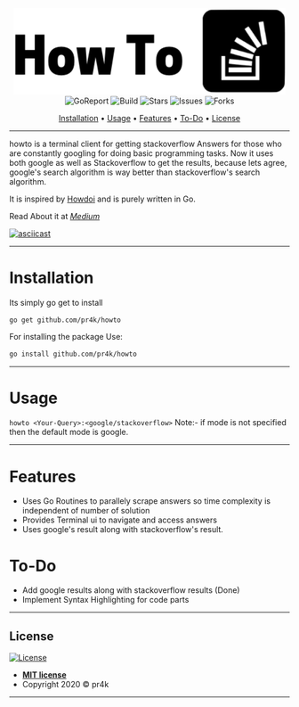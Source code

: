 

<p align="center">
    <img src="images/logo.png" width="490" alt"howto" >
    <br>
    <img src="https://goreportcard.com/badge/github.com/pr4k/howto"
        alt="GoReport">
    <img src="https://travis-ci.com/pr4k/howto.svg?branch=master" alt="Build">
    <img src="https://img.shields.io/github/stars/pr4k/howto" alt="Stars">
    <img src="https://img.shields.io/github/issues/pr4k/howto" alt="Issues">
    <img src="https://img.shields.io/github/forks/pr4k/howto" alt="Forks">
</p>
<p align="center">
    <a href="#installation">Installation</a> •
    <a href="#usage">Usage</a> •
    <a href="#features">Features</a> •
    <a href="#to-do">To-Do</a> •
    <a href="#license">License</a>
</p>

---
howto is a terminal client for getting stackoverflow Answers for those who are constantly googling for doing basic programming tasks.
Now it uses both google as well as Stackoverflow to get the results, because lets agree, google's search algorithm is way better than stackoverflow's search algorithm.

It is inspired by [Howdoi](https://github.com/gleitz/howdoi) and is purely written in Go.

Read About it at *[Medium](https://medium.com/better-programming/how-i-use-stackoverflow-with-just-a-terminal-go-17548716ab61?source=---------2------------------)*

[![asciicast](https://asciinema.org/a/Fh5xrpejzh2miP88NZtLED5gm.svg)](https://asciinema.org/a/Fh5xrpejzh2miP88NZtLED5gm)

---

# Installation

Its simply go get to install
```
go get github.com/pr4k/howto 

```

For installing the package Use:

```bash
go install github.com/pr4k/howto 
```
---
# Usage


```howto <Your-Query>:<google/stackoverflow>```
Note:- if mode is not specified then the default mode is google.

---
# Features
 - Uses Go Routines to parallely scrape answers so time complexity is independent of number of solution
 - Provides Terminal ui to navigate and access answers
 - Uses google's result along with stackoverflow's result.

# To-Do
- Add google results along with stackoverflow results (Done)
- Implement Syntax Highlighting for code parts

---

## License

[![License](https://img.shields.io/github/license/pr4k/howto)](http://badges.mit-license.org)

- **[MIT license](http://opensource.org/licenses/mit-license.php)**
- Copyright 2020 © pr4k
---
